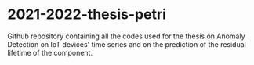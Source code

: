 # 2021-2022-thesis-petri
Github repository containing all the codes used for the thesis on Anomaly Detection on IoT devices' time series and on the prediction of the residual lifetime of the component.
